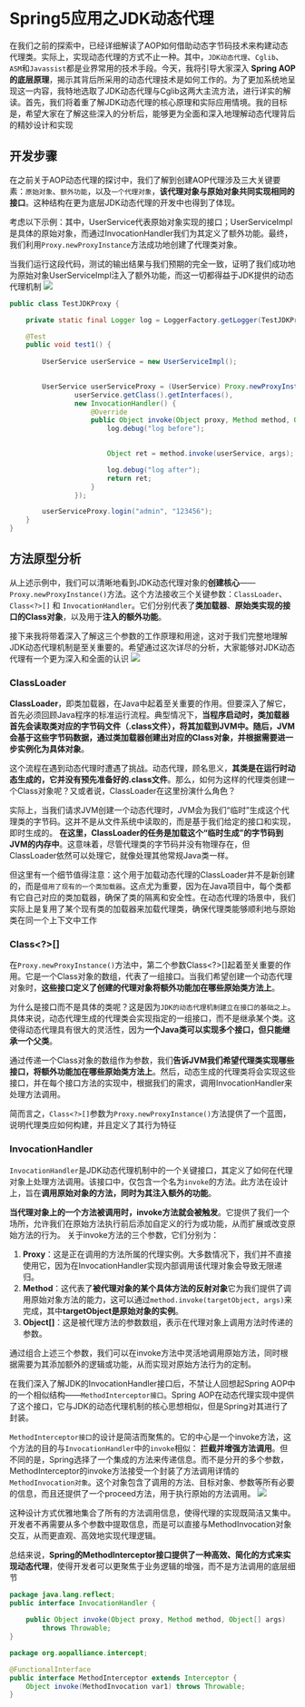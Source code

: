 # Spring5应用之JDK动态代理
在我们之前的探索中，已经详细解读了AOP如何借助动态字节码技术来构建动态代理类。实际上，实现动态代理的方式不止一种。其中，`JDK动态代理`、`Cglib`、`ASM`和`Javassist`都是业界常用的技术手段。今天，我将引导大家深入 **Spring AOP的底层原理**，揭示其背后所采用的动态代理技术是如何工作的。为了更加系统地呈现这一内容，我特地选取了JDK动态代理与Cglib这两大主流方法，进行详实的解读。首先，我们将着重了解JDK动态代理的核心原理和实际应用情境。我的目标是，希望大家在了解这些深入的分析后，能够更为全面和深入地理解动态代理背后的精妙设计和实现

开发步骤
----

在之前关于AOP动态代理的探讨中，我们了解到创建AOP代理涉及三大关键要素：`原始对象`、`额外功能`，以及`一个代理对象`，**该代理对象与原始对象共同实现相同的接口**。这种结构在更为底层JDK动态代理的开发中也得到了体现。

考虑以下示例：其中，UserService代表原始对象实现的接口；UserServiceImpl是具体的原始对象，而通过InvocationHandler我们为其定义了额外功能。最终，我们利用`Proxy.newProxyInstance`方法成功地创建了代理类对象。

当我们运行这段代码，测试的输出结果与我们预期的完全一致，证明了我们成功地为原始对象UserServiceImpl注入了额外功能，而这一切都得益于JDK提供的动态代理机制 ![](https://p3-juejin.byteimg.com/tos-cn-i-k3u1fbpfcp/8de54677ada7481fa55fd0f41c7be669~tplv-k3u1fbpfcp-jj-mark:3024:0:0:0:q75.awebp#?w=1328&h=146&s=48785&e=png&b=5e72f5)

```java
public class TestJDKProxy {

    private static final Logger log = LoggerFactory.getLogger(TestJDKProxy.class);

    @Test
    public void test1() {
        
        UserService userService = new UserServiceImpl();

        
        UserService userServiceProxy = (UserService) Proxy.newProxyInstance(TestJDKProxy.class.getClassLoader(),
                userService.getClass().getInterfaces(),
                new InvocationHandler() {
                    @Override
                    public Object invoke(Object proxy, Method method, Object[] args) throws Throwable {
                        log.debug("log before");

                        
                        Object ret = method.invoke(userService, args);

                        log.debug("log after");
                        return ret;
                    }
                });

        userServiceProxy.login("admin", "123456");
    }
}

```

方法原型分析
------

从上述示例中，我们可以清晰地看到JDK动态代理对象的**创建核心**——`Proxy.newProxyInstance()`方法。这个方法接收三个关键参数：`ClassLoader`、`Class<?>[]` 和 `InvocationHandler`。它们分别代表了**类加载器**、**原始类实现的接口的Class对象**，以及用于**注入的额外功能**。

接下来我将带着深入了解这三个参数的工作原理和用途，这对于我们完整地理解JDK动态代理机制是至关重要的。希望通过这次详尽的分析，大家能够对JDK动态代理有一个更为深入和全面的认识 ![](https://p3-juejin.byteimg.com/tos-cn-i-k3u1fbpfcp/b06cbd1b2f544db1a8d04e0fc9afc110~tplv-k3u1fbpfcp-jj-mark:3024:0:0:0:q75.awebp#?w=1468&h=282&s=73058&e=png&b=ffffff)

### ClassLoader

**ClassLoader**，即类加载器，在Java中起着至关重要的作用。但要深入了解它，首先必须回顾Java程序的标准运行流程。典型情况下，**当程序启动时，类加载器首先会读取类对应的字节码文件（.class文件），将其加载到JVM中。随后，JVM会基于这些字节码数据，通过类加载器创建出对应的Class对象，并根据需要进一步实例化为具体对象**。

这个流程在遇到动态代理时遭遇了挑战。动态代理，顾名思义，**其类是在运行时动态生成的，它并没有预先准备好的.class文件**。那么，如何为这样的代理类创建一个Class对象呢？又或者说，ClassLoader在这里扮演什么角色？

实际上，当我们请求JVM创建一个动态代理时，JVM会为我们“临时”生成这个代理类的字节码。这并不是从文件系统中读取的，而是基于我们给定的接口和实现，即时生成的。 **在这里，ClassLoader的任务是加载这个“临时生成”的字节码到JVM的内存中**。这意味着，尽管代理类的字节码并没有物理存在，但ClassLoader依然可以处理它，就像处理其他常规Java类一样。

但这里有一个细节值得注意：这个用于加载动态代理的ClassLoader并不是新创建的，而是`借用了现有的一个类加载器`。这点尤为重要，因为在Java项目中，每个类都有它自己对应的类加载器，确保了类的隔离和安全性。在动态代理的场景中，我们实际上是复用了某个现有类的加载器来加载代理类，确保代理类能够顺利地与原始 类在同一个上下文中工作

### Class<?>\[\]

在`Proxy.newProxyInstance()`方法中，第二个参数Class<?>\[\]起着至关重要的作用。它是一个Class对象的数组，代表了一组接口。当我们希望创建一个动态代理对象时，**这些接口定义了创建的代理对象将额外功能加在哪些原始类方法上**。

为什么是接口而不是具体的类呢？这是因为`JDK的动态代理机制建立在接口的基础之上`。具体来说，动态代理生成的代理类会实现指定的一组接口，而不是继承某个类。这使得动态代理具有很大的灵活性，因为**一个Java类可以实现多个接口，但只能继承一个父类**。

通过传递一个Class对象的数组作为参数，我们**告诉JVM我们希望代理类实现哪些接口，将额外功能加在哪些原始类方法上**。然后，动态生成的代理类将会实现这些接口，并在每个接口方法的实现中，根据我们的需求，调用InvocationHandler来处理方法调用。

简而言之，`Class<?>[]`参数为`Proxy.newProxyInstance()`方法提供了一个蓝图，说明代理类应如何构建，并且定义了其行为特征

### InvocationHandler

`InvocationHandler`是JDK动态代理机制中的一个关键接口，其定义了如何在代理对象上处理方法调用。该接口中，仅包含一个名为`invoke`的方法。此方法在设计上，旨在**调用原始对象的方法，同时为其注入额外的功能**。

**当代理对象上的一个方法被调用时，invoke方法就会被触发**。它提供了我们一个场所，允许我们在原始方法执行前后添加自定义的行为或功能，从而扩展或改变原始方法的行为。 关于invoke方法的三个参数，它们分别为：

1.  **Proxy**：这是正在调用的方法所属的代理实例。大多数情况下，我们并不直接使用它，因为在InvocationHandler实现内部调用该代理对象会导致无限递归。
2.  **Method**：这代表了**被代理对象的某个具体方法的反射对象**它为我们提供了调用原始对象方法的能力，这可以通过`method.invoke(targetObject, args)`来完成，其中**targetObject是原始对象的实例**。
3.  **Object\[\]**：这是被代理方法的参数数组，表示在代理对象上调用方法时传递的参数。

通过组合上述三个参数，我们可以在invoke方法中灵活地调用原始方法，同时根据需要为其添加额外的逻辑或功能，从而实现对原始方法行为的定制。

在我们深入了解JDK的InvocationHandler接口后，不禁让人回想起Spring AOP中的一个相似结构——`MethodInterceptor接口`。Spring AOP在动态代理实现中提供了这个接口，它与JDK的动态代理机制的核心思想相似，但是Spring对其进行了封装。

`MethodInterceptor接口`的设计是简洁而聚焦的。它的中心是一个invoke方法，这个方法的目的与`InvocationHandler`中的`invoke`相似： **拦截并增强方法调用**。但不同的是，Spring选择了一个集成的方法来传递信息。而不是分开的多个参数，MethodInterceptor的invoke方法接受一个封装了方法调用详情的`MethodInvocation对象`。这个对象包含了调用的方法、目标对象、参数等所有必要的信息，而且还提供了一个proceed方法，用于执行原始的方法调用。 ![](https://p3-juejin.byteimg.com/tos-cn-i-k3u1fbpfcp/53727b0aa04b40b6a2cee42327238e36~tplv-k3u1fbpfcp-jj-mark:3024:0:0:0:q75.awebp#?w=1344&h=590&s=137595&e=png&b=fcfcfc)

这种设计方式优雅地集合了所有的方法调用信息，使得代理的实现既简洁又集中。开发者不再需要从多个参数中提取信息，而是可以直接与MethodInvocation对象交互，从而更直观、高效地实现代理逻辑。

总结来说，**Spring的MethodInterceptor接口提供了一种高效、简化的方式来实现动态代理**，使得开发者可以更聚焦于业务逻辑的增强，而不是方法调用的底层细节

```java
package java.lang.reflect;
public interface InvocationHandler {
    
    public Object invoke(Object proxy, Method method, Object[] args)
        throws Throwable;
}

```

```java
package org.aopalliance.intercept;

@FunctionalInterface
public interface MethodInterceptor extends Interceptor {
    Object invoke(MethodInvocation var1) throws Throwable;
}

```

